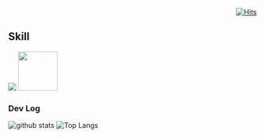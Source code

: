  <div align=end>
	
[![Hits](https://hits.seeyoufarm.com/api/count/incr/badge.svg?url=https%3A%2F%2Fgithub.com%2Fnicehyun&count_bg=%23419FD3&title_bg=%23555555&icon=react.svg&icon_color=%23419FD3&title=%5BTODAY%2FTOTAL%5D&edge_flat=false)](https://hits.seeyoufarm.com)
	
  </div>

## Skill
<img src="https://img.shields.io/badge/{뱃지이름}-{뱃지색깔}?style={뱃지스타일}&logo={로고이름}&logoColor={로고색깔}"/>
<img src="https://img.shields.io/badge/React-61DAFB?style=&logo=React&logoColor=white" width="80" height="auto"/>


### Dev Log

![github stats](https://github-readme-stats.vercel.app/api?username=nicehyun&count_private=true&custom_title=Noah's&nbsp;github&nbsp;👀&bg_color=75,61DAFB,6A0DAD&title_color=fff&text_color=fff)
![Top Langs](https://github-readme-stats.vercel.app/api/top-langs/?username=nicehyun&layout=compact&count_private=true&bg_color=75,61DAFB,6A0DAD&title_color=fff&text_color=fff)
